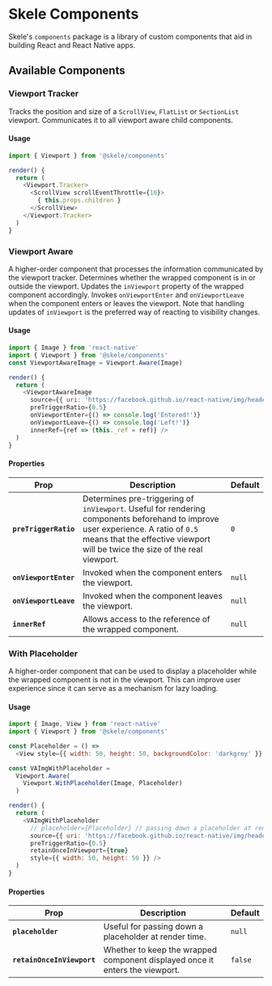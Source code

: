 # Skele Components

Skele's `components` package is a library of custom components that aid in building React and React Native apps.

## Available Components

### Viewport Tracker

Tracks the position and size of a `ScrollView`, `FlatList` or `SectionList` viewport.
Communicates it to all viewport aware child components.

#### Usage

```javascript
import { Viewport } from '@skele/components'

render() {
  return (
    <Viewport.Tracker>
      <ScrollView scrollEventThrottle={16}>
        { this.props.children }
      </ScrollView>
    </Viewport.Tracker>
  )
}
```

### Viewport Aware

A higher-order component that processes the information communicated by the viewport tracker.
Determines whether the wrapped component is in or outside the viewport.
Updates the `inViewport` property of the wrapped component accordingly.
Invokes `onViewportEnter` and `onViewportLeave` when the component enters or leaves the viewport.
Note that handling updates of `inViewport` is the preferred way of reacting to visibility changes.

#### Usage

```javascript
import { Image } from 'react-native'
import { Viewport } from '@skele/components'
const ViewportAwareImage = Viewport.Aware(Image)

render() {
  return (
    <ViewportAwareImage
      source={{ uri: 'https://facebook.github.io/react-native/img/header_logo.png' }}
      preTriggerRatio={0.5}
      onViewportEnter={() => console.log('Entered!')}
      onViewportLeave={() => console.log('Left!')}
      innerRef={ref => (this._ref = ref)} />
  )
}
```

#### Properties

| Prop | Description | Default |
|---|---|---|
|**`preTriggerRatio`**| Determines pre-triggering of `inViewport`. Useful for rendering components beforehand to improve user experience. A ratio of `0.5` means that the effective viewport will be twice the size of the real viewport. | `0` |
|**`onViewportEnter`**| Invoked when the component enters the viewport. | `null` |
|**`onViewportLeave`**| Invoked when the component leaves the viewport. | `null` |
|**`innerRef`**| Allows access to the reference of the wrapped component. | `null` |

### With Placeholder

A higher-order component that can be used to display a placeholder while the wrapped component is not in the viewport.
This can improve user experience since it can serve as a mechanism for lazy loading.

#### Usage

```javascript
import { Image, View } from 'react-native'
import { Viewport } from '@skele/components'

const Placeholder = () =>
  <View style={{ width: 50, height: 50, backgroundColor: 'darkgrey' }} />

const VAImgWithPlaceholder =
  Viewport.Aware(
    Viewport.WithPlaceholder(Image, Placeholder)
  )

render() {
  return (
    <VAImgWithPlaceholder
      // placeholder={Placeholder} // passing down a placeholder at render time
      source={{ uri: 'https://facebook.github.io/react-native/img/header_logo.png' }}
      preTriggerRatio={0.5}
      retainOnceInViewport={true}
      style={{ width: 50, height: 50 }} />
  )
}
```

#### Properties

| Prop | Description | Default |
|---|---|---|
|**`placeholder`**| Useful for passing down a placeholder at render time. | `null` |
|**`retainOnceInViewport`**| Whether to keep the wrapped component displayed once it enters the viewport. | `false` |
